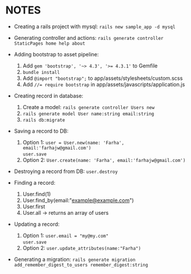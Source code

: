 # NOTES

* Creating a rails project with mysql: `rails new sample_app -d mysql`
* Generating controller and actions: `rails generate controller StaticPages home help about`
* Adding bootstrap to asset pipeline:
    1. Add `gem 'bootstrap', '~> 4.3', '>= 4.3.1'` to Gemfile
    2. `bundle install`
    3. Add `@import "bootstrap";` to app/assets/stylesheets/custom.scss
    4. Add `//= require bootstrap` in app/assets/javascripts/application.js
* Creating record in database:
    1. Create a model: `rails generate controller Users new`
    2. `rails generate model User name:string email:string`
    3. `rails db:migrate`
* Saving a record to DB:
    1. Option 1: `user = User.new(name: 'Farha', email:'farhajw@gmail.com')`  
                  `user.save`
    2. Option 2: `User.create(name: 'Farha', email:'farhajw@gmail.com')`

* Destroying a record from DB:
     `user.destroy`

* Finding a record:
    1. User.find(1)
    2. User.find_by(email:"example@example.com")
    3. User.first
    4. User.all -> returns an array of users

* Updating a record:
    1. Option 1: `user.email = "my@my.com"`  
                  `user.save`
    2. Option 2: `user.update_attributes(name:"Farha")`
 
 * Generating a migration:
   `rails generate migration add_remember_digest_to_users remember_digest:string`
